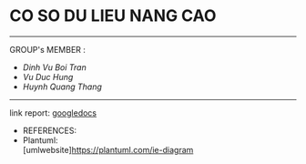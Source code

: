 # CO SO DU LIEU NANG CAO
---
GROUP's MEMBER : 
- *Dinh Vu Boi Tran*
- *Vu Duc Hung*
- *Huynh Quang Thang*

---

link report:
[googledocs](https://docs.google.com/document/d/1oomWDZcPJYTj1XevpfVIDlYw6uCq0GJg/edit?rtpof=true&sd=true&fbclid=IwAR2WYNOt-uv5hG8kY-eImW_4M1RvtmiX5ROrFx3Ov0mYP1XWrij3wmkDO9c)

- REFERENCES: <br>
 - Plantuml:<br> [umlwebsite]https://plantuml.com/ie-diagram

